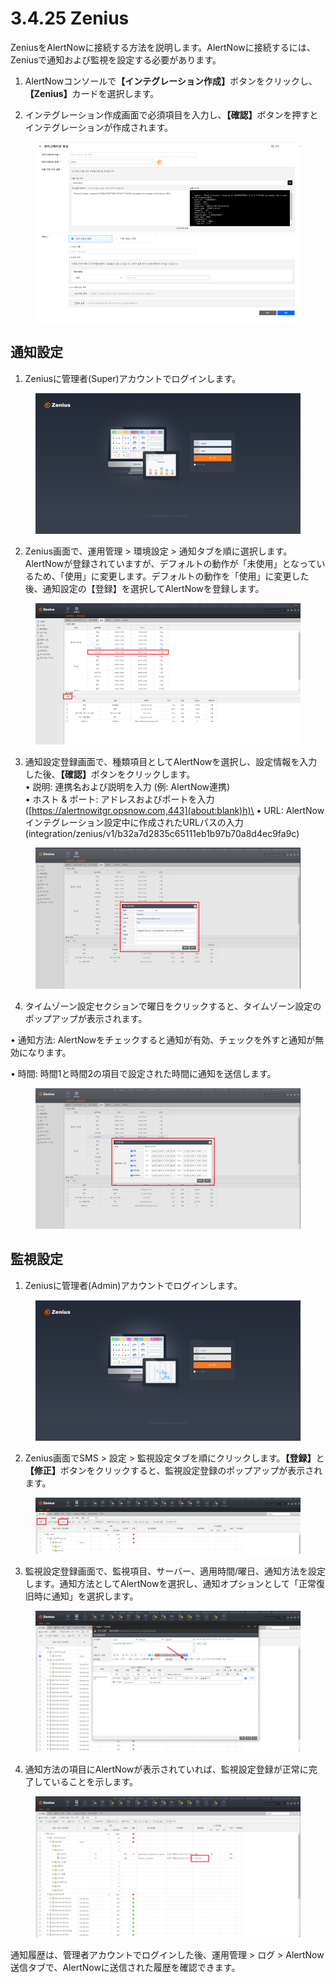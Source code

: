 # 3.4.25 Zenius

ZeniusをAlertNowに接続する方法を説明します。AlertNowに接続するには、Zeniusで通知および監視を設定する必要があります。

&#x20;

1. AlertNowコンソール&#x3067;**【インテグレーション作成】**&#x30DC;タンをクリックし、**【Zenius】**&#x30AB;ードを選択します。

&#x20;

2. インテグレーション作成画面で必須項目を入力し、**【確認】**&#x30DC;タンを押すとインテグレーションが作成されます。

<figure><img src="../../.gitbook/assets/image (9).png" alt=""><figcaption></figcaption></figure>



## **通知設定**

1. Zeniusに管理者(Super)アカウントでログインします。

<figure><img src="../../.gitbook/assets/image (10).png" alt=""><figcaption></figcaption></figure>

2. Zenius画面で、運用管理 > 環境設定 > 通知タブを順に選択します。AlertNowが登録されていますが、デフォルトの動作が「未使用」となっているため、「使用」に変更します。デフォルトの動作を「使用」に変更した後、通知設定の【登録】を選択してAlertNowを登録します。

<figure><img src="../../.gitbook/assets/image (11).png" alt=""><figcaption></figcaption></figure>

3. 通知設定登録画面で、種類項目としてAlertNowを選択し、設定情報を入力した後、**【確認】**&#x30DC;タンをクリックします。\
   • 説明:  連携名および説明を入力 (例:  AlertNow連携)\
   • ホスト & ポート:  アドレスおよびポートを入力 ([https://alertnowitgr.opsnow.com,443](about:blank)h)\
   • URL: AlertNowインテグレーション設定中に作成されたURLパスの入力\
   (integration/zenius/v1/b32a7d2835c65111eb1b97b70a8d4ec9fa9c)

<figure><img src="../../.gitbook/assets/image (13).png" alt=""><figcaption></figcaption></figure>

4. タイムゾーン設定セクションで曜日をクリックすると、タイムゾーン設定のポップアップが表示されます。&#x20;

• 通知方法: AlertNowをチェックすると通知が有効、チェックを外すと通知が無効になります。&#x20;

• 時間: 時間1と時間2の項目で設定された時間に通知を送信します。

<figure><img src="../../.gitbook/assets/image (14).png" alt=""><figcaption></figcaption></figure>

## **監視設定**

1. Zeniusに管理者(Admin)アカウントでログインします。

<figure><img src="../../.gitbook/assets/image (15).png" alt=""><figcaption></figcaption></figure>

2. Zenius画面でSMS > 設定 > 監視設定タブを順にクリックします。**【登録】**&#x3068;**【修正】**&#x30DC;タンをクリックすると、監視設定登録のポップアップが表示されます。

<figure><img src="../../.gitbook/assets/image (16).png" alt=""><figcaption></figcaption></figure>

3. 監視設定登録画面で、監視項目、サーバー、適用時間/曜日、通知方法を設定します。通知方法としてAlertNowを選択し、通知オプションとして「正常復旧時に通知」を選択します。

<figure><img src="../../.gitbook/assets/image (17).png" alt=""><figcaption></figcaption></figure>

4. 通知方法の項目にAlertNowが表示されていれば、監視設定登録が正常に完了していることを示します。

<figure><img src="../../.gitbook/assets/image (18).png" alt=""><figcaption></figcaption></figure>

通知履歴は、管理者アカウントでログインした後、運用管理 > ログ > AlertNow送信タブで、AlertNowに送信された履歴を確認できます。

